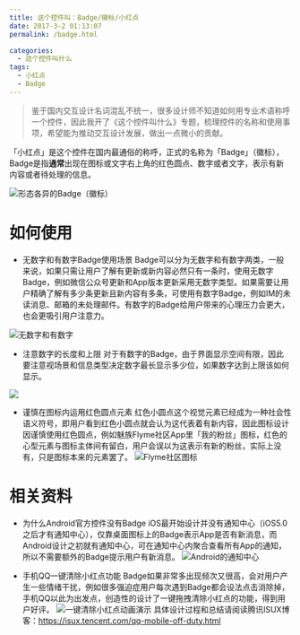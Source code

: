 ```yaml
---
title: 这个控件叫：Badge/徽标/小红点
date: 2017-3-2 01:13:07
permalink: /badge.html

categories:
  - 这个控件叫什么
tags:
  - 小红点
  - Badge
---
```


> 鉴于国内交互设计名词混乱不统一，很多设计师不知道如何用专业术语称呼一个控件，因此我开了《这个控件叫什么》专题，梳理控件的名称和使用事项，希望能为推动交互设计发展，做出一点微小的贡献。

「小红点」是这个控件在国内最通俗的称呼，正式的名称为「Badge」（徽标），Badge是指**通常**出现在图标或文字右上角的红色圆点、数字或者文字，表示有新内容或者待处理的信息。

![形态各异的Badge（徽标）](http://pic.ftium4.com/1240-20201226015059675.png)

<!-- more -->

# 如何使用

- 无数字和有数字Badge使用场景
Badge可以分为无数字和有数字两类，一般来说，如果只需让用户了解有更新或新内容必然只有一条时，使用无数字Badge，例如微信公众号更新和App版本更新采用无数字类型。如果需要让用户精确了解有多少条更新且新内容有多条，可使用有数字Badge，例如IM的未读消息、邮箱的未处理邮件。有数字的Badge给用户带来的心理压力会更大，也会更吸引用户注意力。

![无数字和有数字](http://pic.ftium4.com/1240-20201226015056115.png)

- 注意数字的长度和上限
对于有数字的Badge，由于界面显示空间有限，因此要注意视场景和信息类型决定数字最长显示多少位，如果数字达到上限该如何显示。

![](http://pic.ftium4.com/1240-20201226015052287.png)

- 谨慎在图标内运用红色圆点元素
红色小圆点这个视觉元素已经成为一种社会性语义符号，即用户看到红色小圆点就会认为这代表着有新内容，因此图标设计因谨慎使用红色圆点，例如魅族Flyme社区App里「我的粉丝」图标，红色的心型元素与图标主体间有留白，用户会误以为这表示有新的粉丝，实际上没有，只是图标本来的元素罢了。
![Flyme社区图标](http://pic.ftium4.com/1240-20201226015049239.png)

# 相关资料



- 为什么Android官方控件没有Badge
iOS最开始设计并没有通知中心（iOS5.0之后才有通知中心），仅靠桌面图标上的Badge表示App是否有新消息，而Android设计之初就有通知中心，可在通知中心内聚合查看所有App的通知，所以不需要额外的Badge提示用户有新消息。
![Android的通知中心](http://pic.ftium4.com/1240-20201226015043659.png)


- 手机QQ一键清除小红点功能
Badge如果非常多出现频次又很高，会对用户产生一些情绪干扰，例如很多强迫症用户每次遇到Badge都会设法点击消除掉，手机QQ以此为出发点，创造性的设计了一键拖拽清除小红点的功能，得到用户好评。
![一键清除小红点动画演示](http://pic.ftium4.com/1240-20201226015034015.png)
具体设计过程和总结请阅读腾讯ISUX博客：https://isux.tencent.com/qq-mobile-off-duty.html